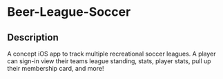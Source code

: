 # Beer-League-Soccer

## Description

A concept iOS app to track multiple recreational soccer leagues. A player can sign-in view their teams league standing, stats, player stats, pull up their membership card, and more!